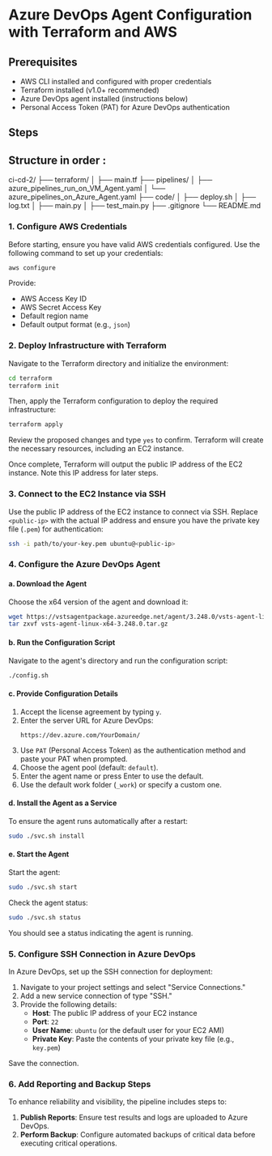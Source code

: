 # Azure DevOps Agent Configuration with Terraform and AWS

## Prerequisites

- AWS CLI installed and configured with proper credentials
- Terraform installed (v1.0+ recommended)
- Azure DevOps agent installed (instructions below)
- Personal Access Token (PAT) for Azure DevOps authentication

## Steps


## Structure in order :
ci-cd-2/
├── terraform/
│   ├── main.tf
├── pipelines/
│   ├── azure_pipelines_run_on_VM_Agent.yaml
│   └── azure_pipelines_on_Azure_Agent.yaml
├── code/
│   ├── deploy.sh
│   ├── log.txt
│   ├── main.py
│   ├── test_main.py
├── .gitignore
└── README.md
                

### 1. Configure AWS Credentials

Before starting, ensure you have valid AWS credentials configured. Use the following command to set up your credentials:

```bash
aws configure
```

Provide:
- AWS Access Key ID
- AWS Secret Access Key
- Default region name
- Default output format (e.g., `json`)

### 2. Deploy Infrastructure with Terraform

Navigate to the Terraform directory and initialize the environment:

```bash
cd terraform
terraform init
```

Then, apply the Terraform configuration to deploy the required infrastructure:

```bash
terraform apply
```

Review the proposed changes and type `yes` to confirm. Terraform will create the necessary resources, including an EC2 instance.

Once complete, Terraform will output the public IP address of the EC2 instance. Note this IP address for later steps.

### 3. Connect to the EC2 Instance via SSH

Use the public IP address of the EC2 instance to connect via SSH. Replace `<public-ip>` with the actual IP address and ensure you have the private key file (`.pem`) for authentication:

```bash
ssh -i path/to/your-key.pem ubuntu@<public-ip>
```

### 4. Configure the Azure DevOps Agent

#### a. Download the Agent

Choose the x64 version of the agent and download it:

```bash
wget https://vstsagentpackage.azureedge.net/agent/3.248.0/vsts-agent-linux-x64-3.248.0.tar.gz
tar zxvf vsts-agent-linux-x64-3.248.0.tar.gz
```

#### b. Run the Configuration Script

Navigate to the agent's directory and run the configuration script:

```bash
./config.sh
```

#### c. Provide Configuration Details

1. Accept the license agreement by typing `y`.
2. Enter the server URL for Azure DevOps:
   ```
   https://dev.azure.com/YourDomain/
   ```
3. Use `PAT` (Personal Access Token) as the authentication method and paste your PAT when prompted.
4. Choose the agent pool (default: `default`).
5. Enter the agent name or press Enter to use the default.
6. Use the default work folder (`_work`) or specify a custom one.

#### d. Install the Agent as a Service

To ensure the agent runs automatically after a restart:

```bash
sudo ./svc.sh install
```
#### e. Start the Agent

Start the agent:
```bash
sudo ./svc.sh start
```
Check the agent status:
```bash
sudo ./svc.sh status
```
You should see a status indicating the agent is running.

### 5. Configure SSH Connection in Azure DevOps

In Azure DevOps, set up the SSH connection for deployment:

1. Navigate to your project settings and select "Service Connections."
2. Add a new service connection of type "SSH."
3. Provide the following details:
   - **Host**: The public IP address of your EC2 instance
   - **Port**: `22`
   - **User Name**: `ubuntu` (or the default user for your EC2 AMI)
   - **Private Key**: Paste the contents of your private key file (e.g., `key.pem`)

Save the connection.

### 6. Add Reporting and Backup Steps

To enhance reliability and visibility, the pipeline includes steps to:

1. **Publish Reports**: Ensure test results and logs are uploaded to Azure DevOps.
2. **Perform Backup**: Configure automated backups of critical data before executing critical operations.


